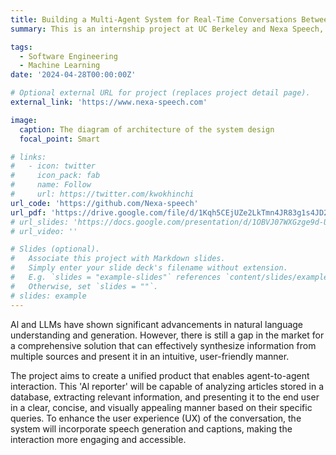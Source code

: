 ```yaml
---
title: Building a Multi-Agent System for Real-Time Conversations Between Humans and Als
summary: This is an internship project at UC Berkeley and Nexa Speech, under the supervision of @NexaSpeech Lorenz Pichler and Alessandro Neri, made by Hin Chi Kwok, Kai Qin, Jaiteg Chahal, Nick Angelici, Nicole Han, and Ediz Ertekin.

tags:
  - Software Engineering
  - Machine Learning
date: '2024-04-28T00:00:00Z'

# Optional external URL for project (replaces project detail page).
external_link: 'https://www.nexa-speech.com'

image:
  caption: The diagram of architecture of the system design
  focal_point: Smart

# links:
#   - icon: twitter
#     icon_pack: fab
#     name: Follow
#     url: https://twitter.com/kwokhinchi
url_code: 'https://github.com/Nexa-speech'
url_pdf: 'https://drive.google.com/file/d/1Kqh5CEjUZe2LkTmn4JR83g1s4JD28NmT/view?usp=sharing'
# url_slides: 'https://docs.google.com/presentation/d/1OBVJ07WXGzge9d-UZCD76Cx5bwoX6Va_/edit?usp=drive_link&ouid=102358073185606588058&rtpof=true&sd=true'
# url_video: ''

# Slides (optional).
#   Associate this project with Markdown slides.
#   Simply enter your slide deck's filename without extension.
#   E.g. `slides = "example-slides"` references `content/slides/example-slides.md`.
#   Otherwise, set `slides = ""`.
# slides: example
---
```


<!-- Nowadays, with the advancement of production technologies, the manufacturing paradigm has gradually shifted from mass production to a small-batch and high-variety personalized production manner, urged by high flexible automation capabilities. In this paradigm, the existing inspection and assembly processes after manufacturing still rely to a large extent on either human operators with low efficiency or machines with low flexibility. To solve this issue, human-robot collaboration (HRC) has been a prevailing topic of recent concerns. Current robot control strategies in human-machine collaboration are mainly through pre-defined programming and do not yet meet the need for flexible and adaptable tasks in individualised production. To address this challenge, this paper proposes a deep reinforcement learning (DRL) approach based on metalearning to drive robots in HRC. It enables collaborative robots (cobots) to acquire basic skills and perform tasks based on personalised production requirements, improving learning efficiency and thus quickly adapting to new tasks for human operators. The robot control task was carried out in a simulated environment taken from a real production scenario to assess its efficacy. Experimental results show that our proposed method enables the robot to learn and perform HRC tasks quickly and outperforms the baseline DRL method in terms of success rate. -->


Al and LLMs have shown significant advancements in natural language understanding and generation. However, there is still a gap in the market for a comprehensive solution that can effectively synthesize information from multiple sources and present it in an intuitive, user-friendly manner.

The project aims to create a unified product that enables agent-to-agent interaction. This 'Al reporter' will be capable of analyzing articles stored in a database, extracting relevant information, and presenting it to the end user in a clear, concise, and visually appealing manner based on their specific queries. To enhance the user experience (UX) of the conversation, the system will incorporate speech generation and captions, making the interaction more engaging and accessible.
